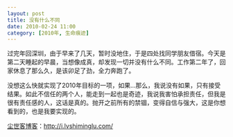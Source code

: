```yaml
---
layout: post
title: 没有什么不同
date: 2010-02-24 11:00
category: [2010年, 生命痕迹]
---
```

<div id="blogContent">

过完年回深圳，由于早来了几天，暂时没地住，于是四处找同学朋友借宿。今天是第二天睡起的早晨，当想像成真，却发现一切并没有什么不同。工作第二年了，回家休息了那么久，是该卯足了劲，全力奔跑了。

没想这么快就实现了2010年目标的一项，如果…那么，我说没有如果，只有接受结果。如此不信任的两个人，能走到一起也是奇迹，我说我害怕承担责任，但我是很有责任感的人，这话是真的。抛开之前所有的禁锢，变得自信与强大，这是你想看到的，也是我要实现的。

</div>

<a href="http://i.lvshiminglu.com/">尘世客博客</a>：<a href="http://i.lvshiminglu.com/">http://i.lvshiminglu.com/</a>

